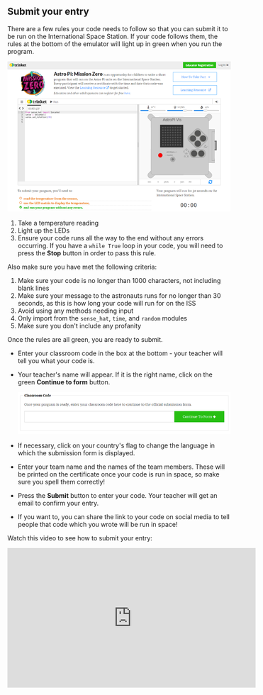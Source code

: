 ## Submit your entry

There are a few rules your code needs to follow so that you can submit it to be run on the International Space Station. If your code follows them, the rules at the bottom of the emulator will light up in green when you run the program.

![Validation](images/validation.png)

1. Take a temperature reading
1. Light up the LEDs
1. Ensure your code runs all the way to the end without any errors occurring. If you have a `while True` loop in your code, you will need to press the **Stop** button in order to pass this rule.

Also make sure you have met the following criteria:

1. Make sure your code is no longer than 1000 characters, not including blank lines
1. Make sure your message to the astronauts runs for no longer than 30 seconds, as this is how long your code will run for on the ISS
1. Avoid using any methods needing input
1. Only import from the `sense_hat`, `time`, and `random` modules
1. Make sure you don't include any profanity

Once the rules are all green, you are ready to submit.

+ Enter your classroom code in the box at the bottom - your teacher will tell you what your code is.

+ Your teacher's name will appear. If it is the right name, click on the green **Continue to form** button.

    ![Continue to form](images/continue-to-form.png)

+ If necessary, click on your country's flag to change the language in which the submission form is displayed.

+ Enter your team name and the names of the team members. These will be printed on the certificate once your code is run in space, so make sure you spell them correctly!

+ Press the **Submit** button to enter your code. Your teacher will get an email to confirm your entry.

+ If you want to, you can share the link to your code on social media to tell people that code which you wrote will be run in space!

Watch this video to see how to submit your entry:

<iframe width="560" height="315" src="https://www.youtube.com/embed/5sLlhf3FjdU?rel=0" frameborder="0" allowfullscreen></iframe>
